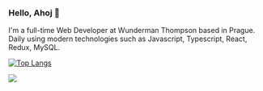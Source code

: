 ### Hello, Ahoj 👋

I'm a full-time Web Developer at Wunderman Thompson based in Prague. Daily using modern technologies such as Javascript, Typescript, React, Redux, MySQL.


[![Top Langs](https://github-readme-stats.vercel.app/api/top-langs/?username=nurakhmet&langs_count=5&layout=compact&bg_color=000000&text_color=FFFFFF&title_color=FFFFFF)](https://github.com/anuraghazra/github-readme-stats)

![](https://komarev.com/ghpvc/?username=nurakhmet)

<!--
**nurakhmetk/nurakhmetk** is a ✨ _special_ ✨ repository because its `README.md` (this file) appears on your GitHub profile.

Here are some ideas to get you started:

- 🔭 I’m currently working on ...
- 📫 How to reach me: 
- 😄 Pronouns: ...
- ⚡ Fun fact: ...
-->
